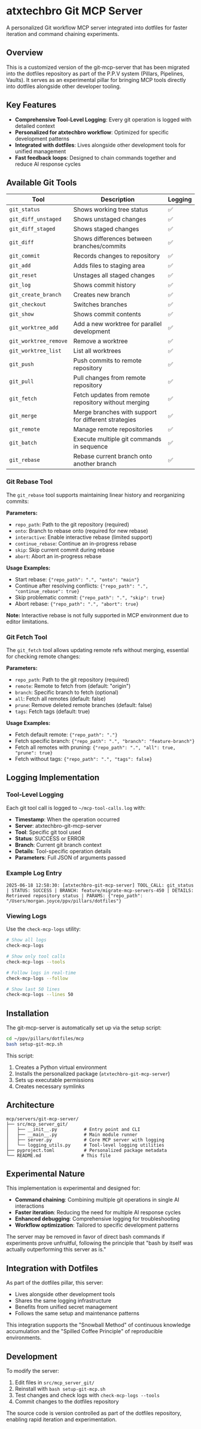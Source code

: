 # atxtechbro Git MCP Server

A personalized Git workflow MCP server integrated into dotfiles for faster iteration and command chaining experiments.

## Overview

This is a customized version of the git-mcp-server that has been migrated into the dotfiles repository as part of the P.P.V system (Pillars, Pipelines, Vaults). It serves as an experimental pillar for bringing MCP tools directly into dotfiles alongside other developer tooling.

## Key Features

- **Comprehensive Tool-Level Logging**: Every git operation is logged with detailed context
- **Personalized for atxtechbro workflow**: Optimized for specific development patterns
- **Integrated with dotfiles**: Lives alongside other development tools for unified management
- **Fast feedback loops**: Designed to chain commands together and reduce AI response cycles

## Available Git Tools

| Tool | Description | Logging |
|------|-------------|---------|
| `git_status` | Shows working tree status | ✅ |
| `git_diff_unstaged` | Shows unstaged changes | ✅ |
| `git_diff_staged` | Shows staged changes | ✅ |
| `git_diff` | Shows differences between branches/commits | ✅ |
| `git_commit` | Records changes to repository | ✅ |
| `git_add` | Adds files to staging area | ✅ |
| `git_reset` | Unstages all staged changes | ✅ |
| `git_log` | Shows commit history | ✅ |
| `git_create_branch` | Creates new branch | ✅ |
| `git_checkout` | Switches branches | ✅ |
| `git_show` | Shows commit contents | ✅ |
| `git_worktree_add` | Add a new worktree for parallel development | ✅ |
| `git_worktree_remove` | Remove a worktree | ✅ |
| `git_worktree_list` | List all worktrees | ✅ |
| `git_push` | Push commits to remote repository | ✅ |
| `git_pull` | Pull changes from remote repository | ✅ |
| `git_fetch` | Fetch updates from remote repository without merging | ✅ |
| `git_merge` | Merge branches with support for different strategies | ✅ |
| `git_remote` | Manage remote repositories | ✅ |
| `git_batch` | Execute multiple git commands in sequence | ✅ |
| `git_rebase` | Rebase current branch onto another branch | ✅ |

### Git Rebase Tool

The `git_rebase` tool supports maintaining linear history and reorganizing commits:

**Parameters:**
- `repo_path`: Path to the git repository (required)
- `onto`: Branch to rebase onto (required for new rebase)
- `interactive`: Enable interactive rebase (limited support)
- `continue_rebase`: Continue an in-progress rebase
- `skip`: Skip current commit during rebase
- `abort`: Abort an in-progress rebase

**Usage Examples:**
- Start rebase: `{"repo_path": ".", "onto": "main"}`
- Continue after resolving conflicts: `{"repo_path": ".", "continue_rebase": true}`
- Skip problematic commit: `{"repo_path": ".", "skip": true}`
- Abort rebase: `{"repo_path": ".", "abort": true}`

**Note:** Interactive rebase is not fully supported in MCP environment due to editor limitations.

### Git Fetch Tool

The `git_fetch` tool allows updating remote refs without merging, essential for checking remote changes:

**Parameters:**
- `repo_path`: Path to the git repository (required)
- `remote`: Remote to fetch from (default: "origin")
- `branch`: Specific branch to fetch (optional)
- `all`: Fetch all remotes (default: false)
- `prune`: Remove deleted remote branches (default: false)
- `tags`: Fetch tags (default: true)

**Usage Examples:**
- Fetch default remote: `{"repo_path": "."}`
- Fetch specific branch: `{"repo_path": ".", "branch": "feature-branch"}`
- Fetch all remotes with pruning: `{"repo_path": ".", "all": true, "prune": true}`
- Fetch without tags: `{"repo_path": ".", "tags": false}`

## Logging Implementation

### Tool-Level Logging
Each git tool call is logged to `~/mcp-tool-calls.log` with:
- **Timestamp**: When the operation occurred
- **Server**: atxtechbro-git-mcp-server
- **Tool**: Specific git tool used
- **Status**: SUCCESS or ERROR
- **Branch**: Current git branch context
- **Details**: Tool-specific operation details
- **Parameters**: Full JSON of arguments passed

### Example Log Entry
```
2025-06-18 12:58:30: [atxtechbro-git-mcp-server] TOOL_CALL: git_status | STATUS: SUCCESS | BRANCH: feature/migrate-mcp-servers-450 | DETAILS: Retrieved repository status | PARAMS: {"repo_path": "/Users/morgan.joyce/ppv/pillars/dotfiles"}
```

### Viewing Logs
Use the `check-mcp-logs` utility:
```bash
# Show all logs
check-mcp-logs

# Show only tool calls
check-mcp-logs --tools

# Follow logs in real-time
check-mcp-logs --follow

# Show last 50 lines
check-mcp-logs --lines 50
```

## Installation

The git-mcp-server is automatically set up via the setup script:

```bash
cd ~/ppv/pillars/dotfiles/mcp
bash setup-git-mcp.sh
```

This script:
1. Creates a Python virtual environment
2. Installs the personalized package (`atxtechbro-git-mcp-server`)
3. Sets up executable permissions
4. Creates necessary symlinks

## Architecture

```
mcp/servers/git-mcp-server/
├── src/mcp_server_git/
│   ├── __init__.py          # Entry point and CLI
│   ├── __main__.py          # Main module runner
│   ├── server.py            # Core MCP server with logging
│   └── logging_utils.py     # Tool-level logging utilities
├── pyproject.toml           # Personalized package metadata
└── README.md               # This file
```

## Experimental Nature

This implementation is experimental and designed for:
- **Command chaining**: Combining multiple git operations in single AI interactions
- **Faster iteration**: Reducing the need for multiple AI response cycles
- **Enhanced debugging**: Comprehensive logging for troubleshooting
- **Workflow optimization**: Tailored to specific development patterns

The server may be removed in favor of direct bash commands if experiments prove unfruitful, following the principle that "bash by itself was actually outperforming this server as is."

## Integration with Dotfiles

As part of the dotfiles pillar, this server:
- Lives alongside other development tools
- Shares the same logging infrastructure
- Benefits from unified secret management
- Follows the same setup and maintenance patterns

This integration supports the "Snowball Method" of continuous knowledge accumulation and the "Spilled Coffee Principle" of reproducible environments.

## Development

To modify the server:
1. Edit files in `src/mcp_server_git/`
2. Reinstall with `bash setup-git-mcp.sh`
3. Test changes and check logs with `check-mcp-logs --tools`
4. Commit changes to the dotfiles repository

The source code is version controlled as part of the dotfiles repository, enabling rapid iteration and experimentation.
